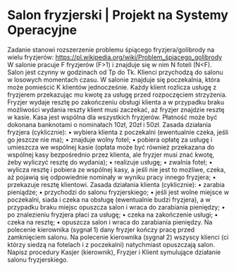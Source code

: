 # Salon fryzjerski | Projekt na Systemy Operacyjne

Zadanie stanowi rozszerzenie problemu śpiącego fryzjera/golibrody na wielu fryzjerów:
https://pl.wikipedia.org/wiki/Problem_śpiącego_golibrody
W salonie pracuje F fryzjerów (F>1) i znajduje się w nim N foteli (N<F). Salon jest czynny w godzinach od Tp do Tk. Klienci przychodzą do salonu w losowych momentach czasu. W salonie znajduje się poczekalnia, która może pomieścić K klientów jednocześnie. Każdy klient rozlicza usługę z fryzjerem przekazując mu kwotę za usługę przed rozpoczęciem strzyżenia. Fryzjer wydaje resztę po zakończeniu obsługi klienta a w przypadku braku możliwości wydania reszty klient musi zaczekać, aż fryzjer znajdzie resztę w kasie. Kasa jest wspólna dla wszystkich fryzjerów. Płatność może być dokonana banknotami o nominałach 10zł, 20zł i 50zł.
Zasada działania fryzjera (cyklicznie):
• wybiera klienta z poczekalni (ewentualnie czeka, jeśli go jeszcze nie ma);
• znajduje wolny fotel;
• pobiera opłatę za usługę i umieszcza we wspólnej kasie (opłata może być również przekazana do wspólnej kasy bezpośrednio przez klienta, ale fryzjer musi znać kwotę, żeby wyliczyć resztę do wydania);
• realizuje usługę;
• zwalnia fotel;
• wylicza resztę i pobiera ze wspólnej kasy, a jeśli nie jest to możliwe, czeka, aż pojawią się odpowiednie nominały w wyniku pracy innego fryzjera;
• przekazuje resztę klientowi.
Zasada działania klienta (cyklicznie):
• zarabia pieniądze;
• przychodzi do salonu fryzjerskiego;
• jeśli jest wolne miejsce w poczekalni, siada i czeka na obsługę (ewentualnie budzi fryzjera), a w przypadku braku miejsc opuszcza salon i wraca do zarabiania pieniędzy;
• po znalezieniu fryzjera płaci za usługę;
• czeka na zakończenie usługi;
• czeka na resztę;
• opuszcza salon i wraca do zarabiania pieniędzy.
Na polecenie kierownika (sygnał 1) dany fryzjer kończy pracę przed zamknięciem salonu.
Na polecenie kierownika (sygnał 2) wszyscy klienci (ci którzy siedzą na fotelach i z poczekalni) natychmiast opuszczają salon.
Napisz procedury Kasjer (kierownik), Fryzjer i Klient symulujące działanie salonu fryzjerskiego.
